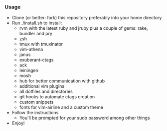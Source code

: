 ### Usage

* Clone (or better: fork) this repository preferably into your home
  directory
* Run ./install.sh to install:
  * rvm with the latest ruby and jruby plus a couple of gems: rake, bundler and pry
  * zsh
  * tmux with tmuxinator
  * vim-athena
  * janus
  * exuberant-ctags
  * ack
  * leiningen
  * mosh
  * hub for better communication with github
  * additional vim plugins
  * all dotfiles and directories
  * git hooks to automate ctags creation
  * custom snippets
  * fonts for vim-airline and a custom theme
* Follow the instructions
  * You'll be prompted for your sudo password among other things
* Enjoy!
